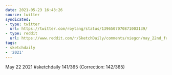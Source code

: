 ```yaml
---
date: 2021-05-23 16:43:26
source: twitter
syndicated:
- type: twitter
  url: https://twitter.com/roytang/status/1396507070871003139/
- type: reddit
  url: https://www.reddit.com/r/SketchDaily/comments/niegcn/may_22nd_fraggle_rock/gz6exev/
tags:
- sketchdaily
- '2021'
---
```


May 22 2021 #sketchdaily 141/365 (Correction: 142/365)